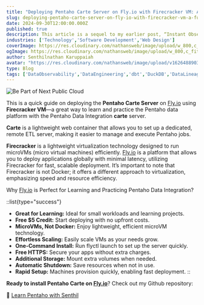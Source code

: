 ```yaml
---
title: "Deploying Pentaho Carte Server on Fly.io with Firecracker VM: A Fun Way to Learn ETL!"
slug: deploying-pentaho-carte-server-on-fly-io-with-firecracker-vm-a-fun-way-to-learn-etl
date: 2024-09-30T12:00:00.000Z
published: true
description: This article is a sequel to my earlier post, “Instant Observability with Zero Code!”. In this second part of the series, we dive into more advanced configurations for the Open telemetry collector especially the  filelog receiver for log files routing and data enrichment leveraging router, multiple filelog receivers, regex parsers etc.
industries: ['Technology','Software Development','Web Design']
coverImage: https://res.cloudinary.com/nathansweb/image/upload/w_800,c_fit,l_text:Arial_60_bold:Deploying%20Pentaho%20Carte%20Server%20on%20Fly.io%20with%20Firecracker%20VM,g_north_east,x_30,y_40/v1711924071/senthilsweb-scl-card-template_cyxogj.webp
ogImage: https://res.cloudinary.com/nathansweb/image/upload/w_800,c_fit,l_text:Arial_60_bold:Deploying%20Pentaho%20Carte%20Server%20on%20Fly.io%20with%20Firecracker%20VM,g_north_east,x_30,y_40/v1711924071/senthilsweb-scl-card-template_cyxogj.webp
author: Senthilnathan Karuppaiah
avatar: "https://res.cloudinary.com/nathansweb/image/upload/v1626488903/profile/Senthil-profile-picture-01_al07i5.jpg"
type: Blog
tags: ['DataObservability','DataEngineering','dbt','DuckDB','DataLineage','Analytics','DataLake','BusinessMetadataManagement','Vue.js','Nuxt.js','Open Source','Web Development','Low Code Platform']
---
```


![Be Part of Next Public Cloud](/i/blog/Deploying-Pentaho-Carte-Server-on-Flyio_banner.png)

This is a quick guide on deploying the **Pentaho Carte Server** on <a class="dark:text-teal-400 relative transition hover:text-teal-500 dark:hover:text-teal-400" href="http://fly.io/">Fly.io</a> using **Firecracker VM**—a great way to learn and practice the Pentaho data platform with the Pentaho Data Integration **carte** server.

**Carte** is a lightweight web container that allows you to set up a dedicated, remote ETL server, making it easier to manage and execute Pentaho jobs.

**Firecracker** is a lightweight virtualization technology designed to run microVMs (micro virtual machines) efficiently. <a class="dark:text-teal-400 relative transition hover:text-teal-500 dark:hover:text-teal-400" href="http://fly.io/">Fly.io</a> is a platform that allows you to deploy applications globally with minimal latency, utilizing Firecracker for fast, scalable deployment. It’s important to note that Firecracker is not Docker; it offers a different approach to virtualization, emphasizing speed and resource efficiency.

Why <a class="dark:text-teal-400 relative transition hover:text-teal-500 dark:hover:text-teal-400" href="http://fly.io/">Fly.io</a> is Perfect for Learning and Practicing Pentaho Data Integration?

::list{type="success"}
- **Great for Learning:** Ideal for small workloads and learning projects.
- **Free $5 Credit:** Start deploying with no upfront costs.
- **MicroVMs, Not Docker:** Enjoy lightweight, efficient microVM technology.
- **Effortless Scaling:** Easily scale VMs as your needs grow.
- **One-Command Install:** Run flyctl launch to set up the server quickly.
- **Free HTTPS:** Secure your apps without extra charges.
- **Additional Storage:** Mount extra volumes when needed.
- **Automatic Shutdown:** Save resources when not in use.
- **Rapid Setup:** Machines provision quickly, enabling fast deployment.
::

**Ready to install Pentaho Carte on <a class="dark:text-teal-400 relative transition hover:text-teal-500 dark:hover:text-teal-400" href="http://fly.io/">Fly.io</a>**? Check out my Github repository: 

🔗 <a class="dark:text-teal-400 relative transition hover:text-teal-500 dark:hover:text-teal-400" href="https://github.com/senthilsweb/learn-pentaho-with-senthil">Learn Pentaho with Senthil</a>
